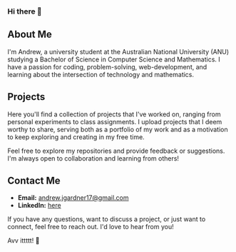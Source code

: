 ### Hi there 👋

## About Me

I'm Andrew, a university student at the Australian National University (ANU) studying a Bachelor of Science in Computer Science and Mathematics. I have a passion for coding, problem-solving, web-development, and learning about the intersection of technology and mathematics.

## Projects

Here you'll find a collection of projects that I've worked on, ranging from personal experiments to class assignments. I upload projects that I deem worthy to share, serving both as a portfolio of my work and as a motivation to keep exploring and creating in my free time.

Feel free to explore my repositories and provide feedback or suggestions. I'm always open to collaboration and learning from others!

## Contact Me

- **Email:** andrew.jgardner17@gmail.com
- **LinkedIn:** [here](https://www.linkedin.com/in/your_linkedin_profile)

If you have any questions, want to discuss a project, or just want to connect, feel free to reach out. I'd love to hear from you!

Avv ittttt! 🚀
